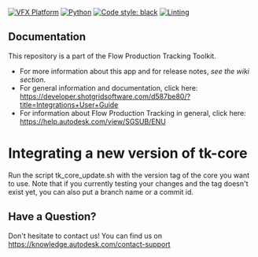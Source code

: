 [![VFX Platform](https://img.shields.io/badge/vfxplatform-2024%20%7C%202023%20%7C%202022%20%7C%202021-blue.svg)](http://www.vfxplatform.com/)
[![Python](https://img.shields.io/badge/python-3.11%20%7C%203.10%20%7C%203.9%20%7C%203.7-blue.svg)](https://www.python.org/)
[![Code style: black](https://img.shields.io/badge/code%20style-black-000000.svg)](https://github.com/psf/black)
[![Linting](https://img.shields.io/badge/PEP8%20by-Hound%20CI-a873d1.svg)](https://houndci.com)

## Documentation
This repository is a part of the Flow Production Tracking Toolkit.

- For more information about this app and for release notes, *see the wiki section*.
- For general information and documentation, click here: https://developer.shotgridsoftware.com/d587be80/?title=Integrations+User+Guide
- For information about Flow Production Tracking in general, click here: https://help.autodesk.com/view/SGSUB/ENU

# Integrating a new version of tk-core

Run the script tk_core_update.sh with the version tag of the core you want to use. Note that if you currently testing your changes and the tag doesn't exist yet, you can also put a branch name or a commit id.


## Have a Question?
Don't hesitate to contact us! You can find us on https://knowledge.autodesk.com/contact-support
